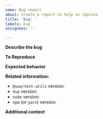 ```yaml
---
name: Bug report
about: Create a report to help us improve
title: 'Bug: '
labels: bug
assignees: ''

---
```


<!-- Thanks for your interest in the project! We appreciate bugs filed and PRs submitted! -->


**Describe the bug**
<!-- A clear and concise description of what the bug is. -->

**To Reproduce**
<!-- Steps to reproduce the behavior or, even better, a link to a minimal reproduction (a repository with the minimum code to reproduce the issue is greatly appreciated). -->

**Expected behavior**
<!-- A clear and concise description of what you expected to happen. -->

**Related information:**
- `@vue/test-utils` version:
- `Vue` version:
- `node` version:
- `npm` (or `yarn`) version:

**Additional context**
<!-- Add any other context about the problem here. -->
